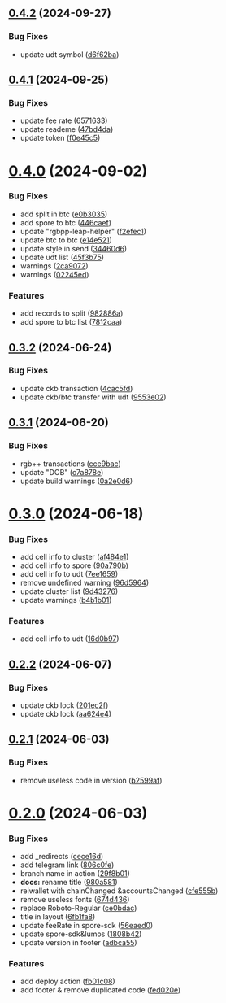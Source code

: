 ## [0.4.2](https://github.com/TeamTaoist/haste-portfolio-dash/compare/v0.4.1...v0.4.2) (2024-09-27)


### Bug Fixes

* update udt symbol ([d6f62ba](https://github.com/TeamTaoist/haste-portfolio-dash/commit/d6f62ba6c482ae1a9f12f18701da8c54d348e64a))



## [0.4.1](https://github.com/TeamTaoist/haste-portfolio-dash/compare/v0.4.0...v0.4.1) (2024-09-25)


### Bug Fixes

* update fee rate ([6571633](https://github.com/TeamTaoist/haste-portfolio-dash/commit/6571633f91138b2233827edd6c522aecafacbe12))
* update reademe ([47bd4da](https://github.com/TeamTaoist/haste-portfolio-dash/commit/47bd4da3d49fb8c4fe71ca46ecc49d1f1e26c308))
* update token ([f0e45c5](https://github.com/TeamTaoist/haste-portfolio-dash/commit/f0e45c5b0b2d5d45eabda3a0c6ecb6ebde31ff28))



# [0.4.0](https://github.com/TeamTaoist/haste-portfolio-dash/compare/v0.3.2...v0.4.0) (2024-09-02)


### Bug Fixes

* add split in btc ([e0b3035](https://github.com/TeamTaoist/haste-portfolio-dash/commit/e0b30358da5992c130927d07db283294a244b907))
* add spore to btc ([446caef](https://github.com/TeamTaoist/haste-portfolio-dash/commit/446caefcfdd632c3299d5be654f217ecd55d2e01))
* update  "rgbpp-leap-helper" ([f2efec1](https://github.com/TeamTaoist/haste-portfolio-dash/commit/f2efec1a006029fd8d6ff937aff4f00eb663ec41))
* update btc to btc ([e14e521](https://github.com/TeamTaoist/haste-portfolio-dash/commit/e14e521941250bbe7d2b8e277fe97992aca794e5))
* update style in send ([34460d6](https://github.com/TeamTaoist/haste-portfolio-dash/commit/34460d6396c5def6f8480a9c0787159042dbed5e))
* update udt list ([45f3b75](https://github.com/TeamTaoist/haste-portfolio-dash/commit/45f3b7572b88b8a5e4d076d5e00e879b820896bb))
* warnings ([2ca9072](https://github.com/TeamTaoist/haste-portfolio-dash/commit/2ca9072c241172c6ab76509ab4ae9694dd2c550c))
* warnings ([02245ed](https://github.com/TeamTaoist/haste-portfolio-dash/commit/02245ed6cbc61faa6f2c1c7c2c3b4cef0950f975))


### Features

* add records to split ([982886a](https://github.com/TeamTaoist/haste-portfolio-dash/commit/982886a1124b1a0a828e9e09032a0783b3f15fc2))
* add spore to btc list ([7812caa](https://github.com/TeamTaoist/haste-portfolio-dash/commit/7812caa118c2d2bff50cc68087bdc0bbaa6bf239))



## [0.3.2](https://github.com/TeamTaoist/haste-portfolio-dash/compare/v0.3.1...v0.3.2) (2024-06-24)


### Bug Fixes

* update ckb transaction ([4cac5fd](https://github.com/TeamTaoist/haste-portfolio-dash/commit/4cac5fd83476db896052cda419451c1ba8f0c580))
* update ckb/btc transfer with udt ([9553e02](https://github.com/TeamTaoist/haste-portfolio-dash/commit/9553e021de6cc59423b5124d07b85d413816ca41))



## [0.3.1](https://github.com/TeamTaoist/haste-portfolio-dash/compare/v0.3.0...v0.3.1) (2024-06-20)


### Bug Fixes

* rgb++ transactions ([cce9bac](https://github.com/TeamTaoist/haste-portfolio-dash/commit/cce9bace597a30af17294a3a3d2574c354085282))
* update "DOB" ([c7a878e](https://github.com/TeamTaoist/haste-portfolio-dash/commit/c7a878e87c1fe80546550984714ba9b1950d77ca))
* update build warnings ([0a2e0d6](https://github.com/TeamTaoist/haste-portfolio-dash/commit/0a2e0d611c82d938ad82670d88503e1123bda8c9))



# [0.3.0](https://github.com/TeamTaoist/haste-portfolio-dash/compare/v0.2.2...v0.3.0) (2024-06-18)


### Bug Fixes

* add cell info to cluster ([af484e1](https://github.com/TeamTaoist/haste-portfolio-dash/commit/af484e1dac379d249818aed49fa8d836aa7db9eb))
* add cell info to spore ([90a790b](https://github.com/TeamTaoist/haste-portfolio-dash/commit/90a790b8bccbdb3762ffb1520c101f28c5462d75))
* add cell info to udt ([7ee1659](https://github.com/TeamTaoist/haste-portfolio-dash/commit/7ee16591ac8addc82693994f502c5b19d922e115))
* remove undefined warning ([96d5964](https://github.com/TeamTaoist/haste-portfolio-dash/commit/96d59643a39aec9dab6d6befb5378589607d7dbc))
* update cluster list ([9d43276](https://github.com/TeamTaoist/haste-portfolio-dash/commit/9d4327633cca4bf7dadb09aed13c8ae6be147e8b))
* update warnings ([b4b1b01](https://github.com/TeamTaoist/haste-portfolio-dash/commit/b4b1b019ced0039b8f8e3d24700d55b0e95f6216))


### Features

* add cell info to udt ([16d0b97](https://github.com/TeamTaoist/haste-portfolio-dash/commit/16d0b97d6759ab185384e23b85fa0626200b7a70))



## [0.2.2](https://github.com/TeamTaoist/haste-portfolio-dash/compare/v0.2.1...v0.2.2) (2024-06-07)


### Bug Fixes

* update ckb lock ([201ec2f](https://github.com/TeamTaoist/haste-portfolio-dash/commit/201ec2fc28536699e22e360e1fffd9fb61787f0a))
* update ckb lock ([aa624e4](https://github.com/TeamTaoist/haste-portfolio-dash/commit/aa624e484ee0a371ffe48cc61b7842eda16da9c6))



## [0.2.1](https://github.com/TeamTaoist/haste-portfolio-dash/compare/v0.2.0...v0.2.1) (2024-06-03)


### Bug Fixes

* remove useless code in version ([b2599af](https://github.com/TeamTaoist/haste-portfolio-dash/commit/b2599afc4ba77c1da7d1e658402fdf655ddd0f04))



# [0.2.0](https://github.com/TeamTaoist/haste-portfolio-dash/compare/cece16d84c9afc2b52f90c2b3e3890712ec10a9b...v0.2.0) (2024-06-03)


### Bug Fixes

* add _redirects ([cece16d](https://github.com/TeamTaoist/haste-portfolio-dash/commit/cece16d84c9afc2b52f90c2b3e3890712ec10a9b))
* add telegram link ([806c0fe](https://github.com/TeamTaoist/haste-portfolio-dash/commit/806c0fef5c22b550b7a53176f29c9e0edebd7a3c))
* branch name in action ([29f8b01](https://github.com/TeamTaoist/haste-portfolio-dash/commit/29f8b010b120d68dc14902cc7c011830ad5451db))
* **docs:** rename title ([980a581](https://github.com/TeamTaoist/haste-portfolio-dash/commit/980a581f7ad49c926f788f9fd10e3f963a9a13d7))
* reiwallet with  chainChanged &accountsChanged ([cfe555b](https://github.com/TeamTaoist/haste-portfolio-dash/commit/cfe555b1bee71456a56775dae1cbd3aaa9605b82))
* remove useless fonts ([674d436](https://github.com/TeamTaoist/haste-portfolio-dash/commit/674d4367fe140ae105de13ce656e96bfbd3d3fd9))
* replace Roboto-Regular ([ce0bdac](https://github.com/TeamTaoist/haste-portfolio-dash/commit/ce0bdaca587743130f20ae223a83c55fd2bacbc8))
* title in layout ([6fb1fa8](https://github.com/TeamTaoist/haste-portfolio-dash/commit/6fb1fa8380bb9f5c024e8de7486da4bc7b190c7a))
* update feeRate in spore-sdk ([56eaed0](https://github.com/TeamTaoist/haste-portfolio-dash/commit/56eaed0b687d6cc7fc38fa72c2febaa6971e838a))
* update spore-sdk&lumos ([1808b42](https://github.com/TeamTaoist/haste-portfolio-dash/commit/1808b424ffa0398f8ed832c9d721e4a211cb7bd3))
* update version in footer ([adbca55](https://github.com/TeamTaoist/haste-portfolio-dash/commit/adbca556e359b80d7828db1ec5771e23543ccdc4))


### Features

* add deploy action ([fb01c08](https://github.com/TeamTaoist/haste-portfolio-dash/commit/fb01c080208db02d4d56ffe0121e380d1d2d4362))
* add footer & remove duplicated code ([fed020e](https://github.com/TeamTaoist/haste-portfolio-dash/commit/fed020e26ad1e80af31019a52739c0db9a2949ec))



